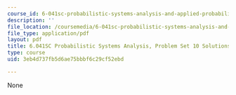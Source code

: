 ```yaml
---
course_id: 6-041sc-probabilistic-systems-analysis-and-applied-probability-fall-2013
description: ''
file_location: /coursemedia/6-041sc-probabilistic-systems-analysis-and-applied-probability-fall-2013/3eb4d737fb5d6ae75bbbf6c29cf52ebd_MIT6_041SCF13_assn10_sol.pdf
file_type: application/pdf
layout: pdf
title: 6.041SC Probabilistic Systems Analysis, Problem Set 10 Solutions
type: course
uid: 3eb4d737fb5d6ae75bbbf6c29cf52ebd

---
```

None